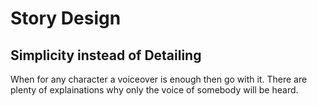 # Story Design
## Simplicity instead of Detailing
When for any character a voiceover is enough then go with it. There are plenty of explainations why only the voice of somebody will be heard.
